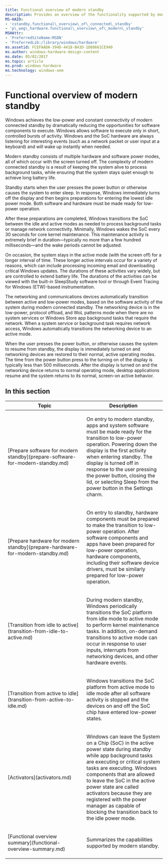 ```yaml
---
title: Functional overview of modern standby
description: Provides an overview of the functionality supported by modern standby.
MS-HAID:
- 'cstandby.functional\_overview\_of\_connected\_standby'
- 'p\_weg\_hardware.functional\_overview\_of\_modern\_standby'
MSHAttr:
- 'PreferredSiteName:MSDN'
- 'PreferredLib:/library/windows/hardware'
ms.assetid: FCEFAADA-394D-4418-B43D-1D88661CE940
ms.author: windows-hardware-design-content
ms.date: 05/02/2017
ms.topic: article
ms.prod: windows-hardware
ms.technology: windows-oem
---
```


# Functional overview of modern standby


Windows achieves the low-power and constant connectivity of modern connected standby by dramatically reducing the opportunities for software components to execute. Windows allows software to execute only in short, controlled bursts of activity. Windows and the SoC hardware are always listening for interesting events (such as a network packet or user input at a keyboard) and will wake up instantly when needed.

Modern standby consists of multiple hardware and software power modes, all of which occur with the screen turned off. The complexity of modern connected standby is a result of keeping the system alive to process background tasks, while ensuring that the system stays quiet enough to achieve long battery life.

Standby starts when the user presses the power button or otherwise causes the system to enter sleep. In response, Windows immediately turns off the display and then begins preparations for entering the lowest idle power mode. Both software and hardware must be made ready for low-power operation.

After these preparations are completed, Windows transitions the SoC between the idle and active modes as needed to process background tasks or manage network connectivity. Minimally, Windows wakes the SoC every 30 seconds for core kernel maintenance. This maintenance activity is extremely brief in duration—typically no more than a few hundred milliseconds—and the wake periods cannot be adjusted.

On occasion, the system stays in the active mode (with the screen off) for a longer interval of time. These longer active intervals occur for a variety of reasons, which can include processing incoming email and downloading critical Windows updates. The durations of these activities vary widely, but are controlled to extend battery life. The durations of the activities can be viewed with the built-in SleepStudy software tool or through Event Tracing for Windows (ETW)-based instrumentation.

The networking and communications devices automatically transition between active and low-power modes, based on the software activity of the system during modern connected standby. The networking device is in the low-power, protocol offload, and WoL patterns mode when there are no system services or Windows Store app background tasks that require the network. When a system service or background task requires network access, Windows automatically transitions the networking device to an active mode.

When the user presses the power button, or otherwise causes the system to resume from standby, the display is immediately turned on and networking devices are restored to their normal, active operating modes. The time from the power button press to the turning on of the display is typically less than 500 milliseconds. After the display is turned on and the networking device returns to normal operating mode, desktop applications resume and the system returns to its normal, screen-on active behavior.

## In this section


<table>
<colgroup>
<col width="50%" />
<col width="50%" />
</colgroup>
<thead>
<tr class="header">
<th>Topic</th>
<th>Description</th>
</tr>
</thead>
<tbody>
<tr class="odd">
<td><p>[Prepare software for modern standby](prepare-software-for-modern-standby.md)</p></td>
<td><p>On entry to modern standby, apps and system software must be made ready for the transition to low-power operation. Powering down the display is the first activity when entering standby. The display is turned off in response to the user pressing the power button, closing the lid, or selecting Sleep from the power button in the Settings charm.</p></td>
</tr>
<tr class="even">
<td><p>[Prepare hardware for modern standby](prepare-hardware-for-modern-standby.md)</p></td>
<td><p>On entry to standby, hardware components must be prepared to make the transition to low-power operation. After software components and apps have been prepared for low-power operation, hardware components, including their software device drivers, must be similarly prepared for low-power operation.</p></td>
</tr>
<tr class="odd">
<td><p>[Transition from idle to active](transition-from-idle-to-active.md)</p></td>
<td><p>During modern standby, Windows periodically transitions the SoC platform from idle mode to active mode to perform kernel maintenance tasks. In addition, on-demand transitions to active mode can occur in response to user inputs, interrupts from networking devices, and other hardware events.</p></td>
</tr>
<tr class="even">
<td><p>[Transition from active to idle](transition-from-active-to-idle.md)</p></td>
<td><p>Windows transitions the SoC platform from active mode to idle mode after all software activity is stopped and the devices on and off the SoC chip have entered low-power states.</p></td>
</tr>
<tr class="odd">
<td><p>[Activators](activators.md)</p></td>
<td><p>Windows can leave the System on a Chip (SoC) in the active power state during standby while app background tasks are executing or critical system tasks are executing. Windows components that are allowed to leave the SoC in the active power state are called activators because they are registered with the power manager as capable of blocking the transition back to the idle power mode.</p></td>
</tr>
<tr class="even">
<td><p>[Functional overview summary](functional-overview-summary.md)</p></td>
<td><p>Summarizes the capabilities supported by modern standby.</p></td>
</tr>
</tbody>
</table>

 

 

 






